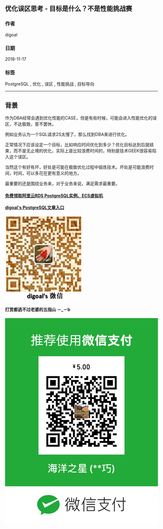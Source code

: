 ## 优化误区思考 - 目标是什么？不是性能挑战赛  
                                                                             
### 作者                                                                             
digoal                                                                             
                                                                             
### 日期                                                                             
2018-11-17                                                                         
                                                                             
### 标签                                                                             
PostgreSQL , 优化 , 误区 , 性能挑战 , 目标导向            
                                                                             
----                                                                             
                                                                             
## 背景   
  
作为DBA经常会遇到优化性能的CASE，但是有些时候，可能会进入性能优化的误区，不达极致，誓不罢休。  
  
例如业务认为一个SQL请求2S太慢了，那么找到DBA来进行优化。  
  
正常情况下应该设定一个目标，比如响应时间优化到多少？优化目标达到后就结束，而不是无止境的优化，实际上是比较浪费时间的，特别是技术GEEK很容易陷入这个误区。  
  
当然这个有好有坏，好处是可能在极致优化过程中锻炼技术。坏处是可能浪费时间，时间，可以多花在更有意义的地方。  
  
最重要的还是围绕业务来，对于业务来说，满足需求最重要。  
  
    
  
      
  
  
  
  
  
  
  
  
  
#### [免费领取阿里云RDS PostgreSQL实例、ECS虚拟机](https://free.aliyun.com/ "57258f76c37864c6e6d23383d05714ea")
  
  
#### [digoal's PostgreSQL文章入口](https://github.com/digoal/blog/blob/master/README.md "22709685feb7cab07d30f30387f0a9ae")
  
  
![digoal's weixin](../pic/digoal_weixin.jpg "f7ad92eeba24523fd47a6e1a0e691b59")
  
  
  
  
  
  
#### 打赏都逃不过老婆的五指山 －_－b  
![wife's weixin ds](../pic/wife_weixin_ds.jpg "acd5cce1a143ef1d6931b1956457bc9f")
  
